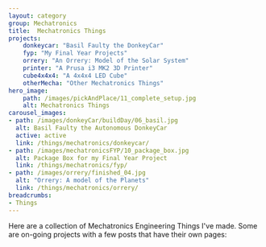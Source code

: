 ```yaml
---
layout: category
group: Mechatronics
title:  Mechatronics Things
projects:
    donkeycar: "Basil Faulty the DonkeyCar"
    fyp: "My Final Year Projects"
    orrery: "An Orrery: Model of the Solar System"
    printer: "A Prusa i3 MK2 3D Printer"
    cube4x4x4: "A 4x4x4 LED Cube"
    otherMecha: "Other Mechatronics Things"
hero_image: 
    path: /images/pickAndPlace/11_complete_setup.jpg
    alt: Mechatronics Things
carousel_images:
- path: /images/donkeyCar/buildDay/06_basil.jpg
  alt: Basil Faulty the Autonomous DonkeyCar
  active: active
  link: /things/mechatronics/donkeycar/
- path: /images/mechatronicsFYP/10_package_box.jpg
  alt: Package Box for my Final Year Project
  link: /things/mechatronics/fyp/
- path: /images/orrery/finished_04.jpg
  alt: "Orrery: A model of the Planets"
  link: /things/mechatronics/orrery/
breadcrumbs: 
- Things
---
```


Here are a collection of Mechatronics Engineering Things I've made. Some are on-going projects with a few posts that have their own pages:
